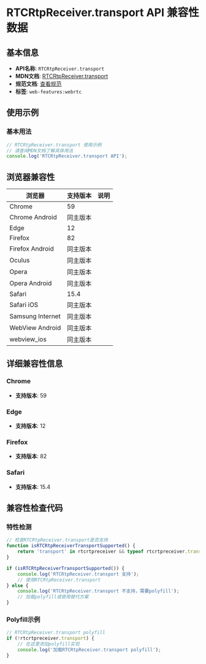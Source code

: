 # RTCRtpReceiver.transport API 兼容性数据

## 基本信息

- **API名称**: `RTCRtpReceiver.transport`
- **MDN文档**: [RTCRtpReceiver.transport](https://developer.mozilla.org/docs/Web/API/RTCRtpReceiver/transport)
- **规范文档**: [查看规范](https://w3c.github.io/webrtc-pc/#dom-rtcrtpreceiver-transport)
- **标签**: `web-features:webrtc`

## 使用示例

### 基本用法

```javascript
// RTCRtpReceiver.transport 使用示例
// 请查阅MDN文档了解具体用法
console.log('RTCRtpReceiver.transport API');
```

## 浏览器兼容性

| 浏览器 | 支持版本 | 说明 |
|--------|----------|------|
| Chrome | 59 |  |
| Chrome Android | 同主版本 |  |
| Edge | 12 |  |
| Firefox | 82 |  |
| Firefox Android | 同主版本 |  |
| Oculus | 同主版本 |  |
| Opera | 同主版本 |  |
| Opera Android | 同主版本 |  |
| Safari | 15.4 |  |
| Safari iOS | 同主版本 |  |
| Samsung Internet | 同主版本 |  |
| WebView Android | 同主版本 |  |
| webview_ios | 同主版本 |  |

## 详细兼容性信息

### Chrome

- **支持版本**: 59

### Edge

- **支持版本**: 12

### Firefox

- **支持版本**: 82

### Safari

- **支持版本**: 15.4

## 兼容性检查代码

### 特性检测

```javascript
// 检查RTCRtpReceiver.transport是否支持
function isRTCRtpReceiverTransportSupported() {
    return 'transport' in rtcrtpreceiver && typeof rtcrtpreceiver.transport === 'function';
}

if (isRTCRtpReceiverTransportSupported()) {
    console.log('RTCRtpReceiver.transport 支持');
    // 使用RTCRtpReceiver.transport
} else {
    console.log('RTCRtpReceiver.transport 不支持，需要polyfill');
    // 加载polyfill或使用替代方案
}
```

### Polyfill示例

```javascript
// RTCRtpReceiver.transport polyfill
if (!rtcrtpreceiver.transport) {
    // 在这里添加polyfill实现
    console.log('加载RTCRtpReceiver.transport polyfill');
}
```


